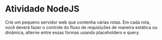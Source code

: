 # Atividade NodeJS

Crie um pequeno servidor web que contenha várias rotas.
Em cada rota, você deverá fazer o controle do fluxo de requisições de maneira estática ou dinâmica, alterne entre essas formas usando placeholders e query.